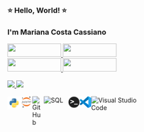 ### ⭐ Hello, World! ⭐
### I'm Mariana Costa Cassiano

<div> 
    <a href="https://www.linkedin.com/in/marianacostacss/" target="_blank">
      <img src="https://img.shields.io/badge/-LinkedIn-%230077B5?style=for-the-badge&logo=linkedin&logoColor=white" style="width: 121px; height: 30px;">
    </a>
    <a href="https://drive.google.com/file/d/1d1HJ32t9p-fpvicStjgSO2Hxo25pWInb/view?usp=sharing" target="_blank">
      <img src="https://img.shields.io/badge/Curr%C3%ADculo-%23FF6347?style=for-the-badge&logo=readme&logoColor=white" style="width: 121px; height: 30px;">
    </a>
</div>
<div>
    <a href="https://www.kaggle.com/marianacostacss" target="_blank">
      <img src="https://img.shields.io/badge/-Kaggle-%2320BEFF?style=for-the-badge&logo=kaggle&logoColor=white" style="width: 121px; height: 30px;">
    </a>
    <a href="https://www.youtube.com/@marianacostacss" target="_blank">
      <img src="https://img.shields.io/badge/-YouTube-%23FF0000?style=for-the-badge&logo=youtube&logoColor=white" style="width: 121px; height: 30px;">
    </a>
</div>

<br>
<div>
  <a href="https://github.com/marianacostacss" target="_blank">
    <img height="180em" src="https://github-readme-stats.vercel.app/api?username=marianacostacss&show_icons=true&include_all_commits=true&count_private=true&theme=dracula"/>
  </a>
  <img height="180em" src="https://github-readme-stats.vercel.app/api/top-langs/?username=marianacostacss&layout=compact&langs_count=7&theme=dracula"/>
  <br>
</div>

<div>
    <br>
<img align="left" alt="Python" width="30px" src="https://raw.githubusercontent.com/github/explore/80688e429a7d4ef2fca1e82350fe8e3517d3494d/topics/python/python.png" />
<img align="left" alt="JupyterNotebook" width="26px" src="https://raw.githubusercontent.com/github/explore/80688e429a7d4ef2fca1e82350fe8e3517d3494d/topics/jupyter-notebook/jupyter-notebook.png" />
<img align="left" alt="GitHub" width="26px" src="https://img.icons8.com/ios_filled/512/228BE6/github.png" />
<img align="left" alt="SQL" width="55px" src="https://upload.wikimedia.org/wikipedia/commons/thumb/8/87/Sql_data_base_with_logo.png/640px-Sql_data_base_with_logo.png" />
<img align="left" alt="Terminal" width="26px" src="https://raw.githubusercontent.com/github/explore/80688e429a7d4ef2fca1e82350fe8e3517d3494d/topics/terminal/terminal.png" />
<img align="left" alt="Visual Studio Code" width="26px" src="https://raw.githubusercontent.com/github/explore/80688e429a7d4ef2fca1e82350fe8e3517d3494d/topics/visual-studio-code/visual-studio-code.png" />
<img align="left" alt="Visual Studio Code" width="110px" src="https://jupyterlab.readthedocs.io/en/latest/_static/logo-rectangle-dark.svg" />
<div>
